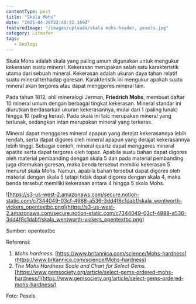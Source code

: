 ```yaml
---
contentType: post
title: "Skala Mohs"
date: "2021-04-28T22:40:32.169Z"
featuredImage: "/images/uploads/skala mohs-header, pexels.jpg"
category: Litosfer
tags: 
   - Geologi
---
```


Skala Mohs adalah skala yang paling umum digunakan untuk mengukur kekerasan suatu mineral. Kekerasan merupakan salah satu karakteristik utama dari sebuah mineral. Kekerasan adalah ukuran daya tahan relatif suatu mineral terhadap goresan. Karakteristik ini mengukur apakah suatu mineral akan tergores atau dapat menggores mineral lain.

Pada tahun 1812, ahli mineralogi Jerman, **Friedrich Mohs**, membuat daftar 10 mineral umum dengan berbagai tingkat kekerasan. Mineral standar ini diurutkan berdasarkan ukuran kekerasannya, mulai dari 1 (paling lunak) hingga 10 (paling keras). Pada skala ini talc merupakan mineral yang terlunak, sedangkan intan merupakan mineral yang terkeras.

Mineral dapat menggores mineral apapun yang derajat kekerasannya lebih rendah, serta dapat digores oleh mineral apapun yang derajat kekerasannya lebih tinggi. Sebagai contoh, mineral quartz dapat menggores mineral apatite serta dapat tergores oleh topaz. Apabila suatu bahan dapat digores oleh material pembanding dengan skala 5 dan pada material pembanding juga ditemukan goresan, maka benda tersebut memiliki kekerasan 5 menurut skala Mohs. Namun, apabila bahan tersebut dapat digores oleh material dengan skala 5 tetapi tidak dapat digores dengan skala 4, maka benda tersebut memiliki kekerasan antara 4 hingga 5 skala Mohs.

![https://s3-us-west-2.amazonaws.com/secure.notion-static.com/c7344049-03cf-4988-a536-3dd4f8c1dabf/skala_wentworth-vickers_opentextbc.png](https://s3-us-west-2.amazonaws.com/secure.notion-static.com/c7344049-03cf-4988-a536-3dd4f8c1dabf/skala_wentworth-vickers_opentextbc.png)

Sumber: opentextbc

Referensi: 

1. *Mohs hardness.* [https://www.britannica.com/science/Mohs-hardness](https://www.britannica.com/science/Mohs-hardness)
2. *The Mohs Hardness Scale and Chart for Select Gems.* [https://www.gemsociety.org/article/select-gems-ordered-mohs-hardness/](https://www.gemsociety.org/article/select-gems-ordered-mohs-hardness/)

Foto: Pexels
